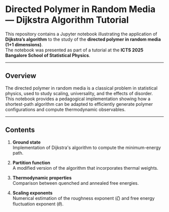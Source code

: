 # Directed Polymer in Random Media — Dijkstra Algorithm Tutorial

This repository contains a Jupyter notebook illustrating the application of **Dijkstra’s algorithm** to the study of the **directed polymer in random media (1+1 dimensions)**.  
The notebook was presented as part of a tutorial at the **ICTS 2025 Bangalore School of Statistical Physics**.

---

## Overview

The directed polymer in random media is a classical problem in statistical physics, used to study scaling, universality, and the effects of disorder.  
This notebook provides a pedagogical implementation showing how a shortest-path algorithm can be adapted to efficiently generate polymer configurations and compute thermodynamic observables.

---

## Contents

1. **Ground state**  
   Implementation of Dijkstra's algorithm to compute the minimum-energy path.

2. **Partition function**  
   A modified version of the algorithm that incorporates thermal weights.

3. **Thermodynamic properties**  
   Comparison between quenched and annealed free energies. 

4. **Scaling exponents**  
   Numerical estimation of the roughness exponent (𝜁) and free energy fluctuation exponent (𝜃).  
